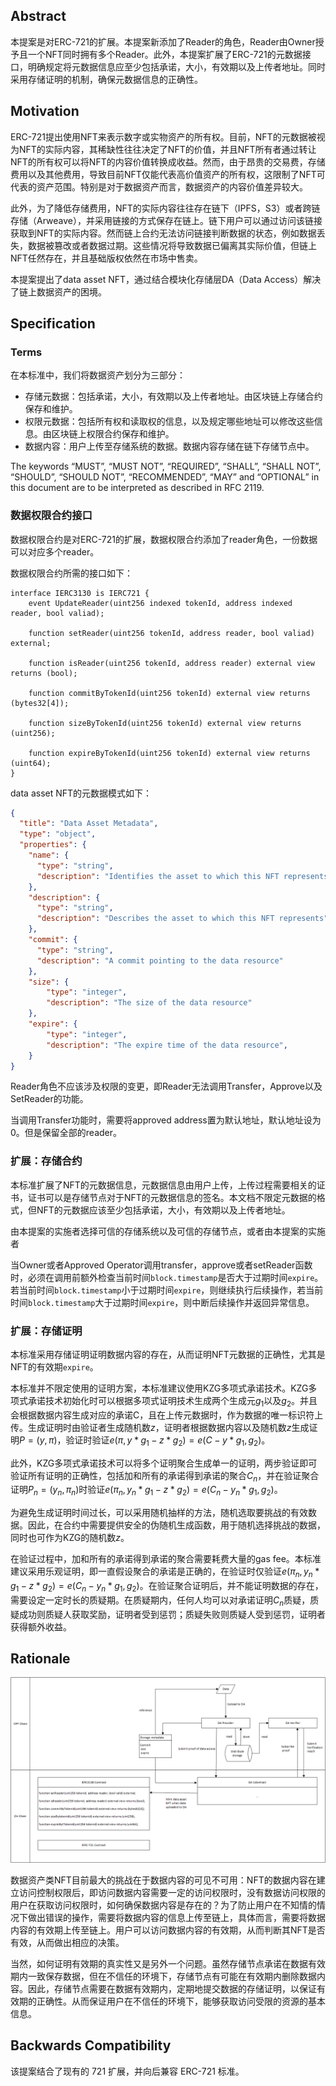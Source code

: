 ## Abstract

本提案是对ERC-721的扩展。本提案新添加了Reader的角色，Reader由Owner授予且一个NFT同时拥有多个Reader。此外，本提案扩展了ERC-721的元数据接口，明确规定将元数据信息应至少包括承诺，大小，有效期以及上传者地址。同时采用存储证明的机制，确保元数据信息的正确性。

## Motivation

ERC-721提出使用NFT来表示数字或实物资产的所有权。目前，NFT的元数据被视为NFT的实际内容，其稀缺性往往决定了NFT的价值，并且NFT所有者通过转让NFT的所有权可以将NFT的内容价值转换成收益。然而，由于昂贵的交易费，存储费用以及其他费用，导致目前NFT仅能代表高价值资产的所有权，这限制了NFT可代表的资产范围。特别是对于数据资产而言，数据资产的内容价值差异较大。

此外，为了降低存储费用，NFT的实际内容往往存在链下（IPFS，S3）或者跨链存储（Arweave），并采用链接的方式保存在链上。链下用户可以通过访问该链接获取到NFT的实际内容。然而链上合约无法访问链接判断数据的状态，例如数据丢失，数据被篡改或者数据过期。这些情况将导致数据已偏离其实际价值，但链上NFT任然存在，并且基础版权依然在市场中售卖。

本提案提出了data asset NFT，通过结合模块化存储层DA（Data Access）解决了链上数据资产的困境。

## Specification

### Terms

在本标准中，我们将数据资产划分为三部分：

- 存储元数据：包括承诺，大小，有效期以及上传者地址。由区块链上存储合约保存和维护。
- 权限元数据：包括所有权和读取权的信息，以及规定哪些地址可以修改这些信息。由区块链上权限合约保存和维护。
- 数据内容：用户上传至存储系统的数据。数据内容存储在链下存储节点中。

The keywords “MUST”, “MUST NOT”, “REQUIRED”, “SHALL”, “SHALL NOT”, “SHOULD”, “SHOULD NOT”, “RECOMMENDED”, “MAY” and “OPTIONAL” in this document are to be interpreted as described in RFC 2119.

### 数据权限合约接口

数据权限合约是对ERC-721的扩展，数据权限合约添加了reader角色，一份数据可以对应多个reader。

数据权限合约所需的接口如下：

```solidity
interface IERC3130 is IERC721 {
	event UpdateReader(uint256 indexed tokenId, address indexed reader, bool valiad);
	
	function setReader(uint256 tokenId, address reader, bool valiad) external;
	
	function isReader(uint256 tokenId, address reader) external view returns (bool);
	
	function commitByTokenId(uint256 tokenId) external view returns (bytes32[4]);
	
	function sizeByTokenId(uint256 tokenId) external view returns (uint256);
	
	function expireByTokenId(uint256 tokenId) external view returns (uint64);
}
```

data asset NFT的元数据模式如下：

```json
{
  "title": "Data Asset Metadata",
  "type": "object",
  "properties": {
    "name": {
      "type": "string",
      "description": "Identifies the asset to which this NFT represents"
    },
    "description": {
      "type": "string",
      "description": "Describes the asset to which this NFT represents"
    },
    "commit": {
      "type": "string",
      "description": "A commit pointing to the data resource"
    },
    "size": {
        "type": "integer",
        "description": "The size of the data resource"
    },
    "expire": {
        "type": "integer",
        "description": "The expire time of the data resource",
    }
}
```

Reader角色不应该涉及权限的变更，即Reader无法调用Transfer，Approve以及SetReader的功能。

当调用Transfer功能时，需要将approved address置为默认地址，默认地址设为0。但是保留全部的reader。

### 扩展：存储合约

本标准扩展了NFT的元数据信息，元数据信息由用户上传，上传过程需要相关的证书，证书可以是存储节点对于NFT的元数据信息的签名。本文档不限定元数据的格式，但NFT的元数据应该至少包括承诺，大小，有效期以及上传者地址。

由本提案的实施者选择可信的存储系统以及可信的存储节点，或者由本提案的实施者

当Owner或者Approved Operator调用transfer，approve或者setReader函数时，必须在调用前额外检查当前时间`block.timestamp`是否大于过期时间`expire`。若当前时间`block.timestamp`小于过期时间`expire`，则继续执行后续操作，若当前时间`block.timestamp`大于过期时间`expire`，则中断后续操作并返回异常信息。

### 扩展：存储证明

本标准采用存储证明证明数据内容的存在，从而证明NFT元数据的正确性，尤其是NFT的有效期`expire`。

本标准并不限定使用的证明方案，本标准建议使用KZG多项式承诺技术。KZG多项式承诺技术初始化时可以根据多项式证明技术生成两个生成元$g_1$以及$g_2$。并且会根据数据内容生成对应的承诺C，且在上传元数据时，作为数据的唯一标识符上传。生成证明时由验证者生成随机数$z$，证明者根据数据内容以及随机数$z$生成证明$P=(y, π)$，验证时验证$e(π, y*g_1-z*g_2) = e(C - y*g_1, g_2)$。

此外，KZG多项式承诺技术可以将多个证明聚合生成单一的证明，两步验证即可验证所有证明的正确性，包括加和所有的承诺得到承诺的聚合$C_n$，并在验证聚合证明$P_n=(y_n, π_n)$时验证$e(π_n, y_n*g_1-z*g_2) = e(C_n - y_n*g_1, g_2)$。

为避免生成证明时间过长，可以采用随机抽样的方法，随机选取要挑战的有效数据。因此，在合约中需要提供安全的伪随机生成函数，用于随机选择挑战的数据，同时也可作为KZG的随机数$z$。

在验证过程中，加和所有的承诺得到承诺的聚合需要耗费大量的gas fee。本标准建议采用乐观证明，即一直假设聚合的承诺是正确的，在验证时仅验证$e(π_n, y_n*g_1-z*g_2) = e(C_n - y_n*g_1, g_2)$。在验证聚合证明后，并不能证明数据的存在，需要设定一定时长的质疑期。在质疑期内，任何人均可以对承诺证明$C_n$质疑，质疑成功则质疑人获取奖励，证明者受到惩罚；质疑失败则质疑人受到惩罚，证明者获得额外收益。

## Rationale

![arc](../../images/erc-architect.png)

数据资产类NFT目前最大的挑战在于数据内容的可见不可用：NFT的数据内容在建立访问控制权限后，即访问数据内容需要一定的访问权限时，没有数据访问权限的用户在获取访问权限时，如何确保数据内容是存在的？为了防止用户在不知情的情况下做出错误的操作，需要将数据内容的信息上传至链上，具体而言，需要将数据内容的有效期上传至链上。用户可以访问数据内容的有效期，从而判断其NFT是否有效，从而做出相应的决策。

当然，如何证明有效期的真实性又是另外一个问题。虽然存储节点承诺在数据有效期内一致保存数据，但在不信任的环境下，存储节点有可能在有效期内删除数据内容。因此，存储节点需要在数据有效期内，定期地提交数据的存储证明，以保证有效期的正确性。从而保证用户在不信任的环境下，能够获取访问受限的资源的基本信息。

## Backwards Compatibility

该提案结合了现有的 721 扩展，并向后兼容 ERC-721 标准。
